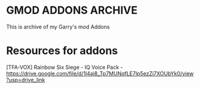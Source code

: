 # GMOD ADDONS ARCHIVE
This is archive of my Garry's mod Addons

# Resources for addons
[TFA-VOX] Rainbow Six Siege - IQ Voice Pack - https://drive.google.com/file/d/1l4aj8_Tp7MUNqfLE7lp5ezZi7XOUbYk0/view?usp=drive_link
